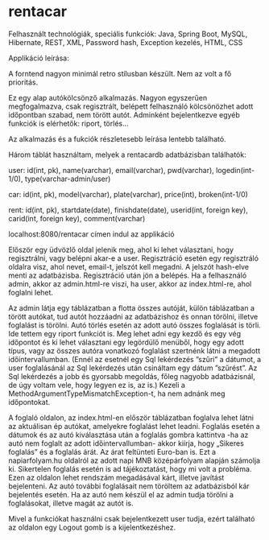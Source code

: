 # rentacar



Felhasznált technológiák, speciális funkciók: Java, Spring Boot, MySQL, Hibernate, REST, XML, Password hash, Exception kezelés, HTML, CSS 



Applikáció leírása:

A forntend nagyon minimál retro stílusban készült. Nem az volt a fő prioritás.

Ez egy alap autókölcsönző alkalmazás. Nagyon egyszerűen megfogalmazva, csak regisztrált, belépett felhasználó kölcsönözhet adott időpontban szabad, nem törött autót. Adminként bejelentkezve egyéb funkciók is elérhetők: riport, törlés...

Az alkalmazás és a fukciók részletesebb leírása lentebb található.

Három táblát használtam, melyek a rentacardb adatbázisban találhatók:

user:
id(int, pk), name(varchar), email(varchar), pwd(varchar), logedin(int-1/0), type(varchar-admin/user)

car:
id(int, pk), model(varchar), plate(varchar), price(int), broken(int-1/0)

rent:
id(int, pk), startdate(date), finishdate(date), userid(int, foreign key), carid(int, foreign key), comment(varchar)




localhost:8080/rentacar címen indul az applikáció

Először egy üdvözlő oldal jelenik meg, ahol ki lehet választani, hogy regisztrálni, vagy belépni akar-e a user. Regisztráció esetén egy regisztráló oldalra visz, 
ahol  nevet, email-t, jelszót kell megadni. A jelszót hash-elve menti az adatbázisba. Regisztráció után jön a belépés. Ha a felhasználó admin, akkor az admin.html-re 
viszi, ha user, akkor az index.html-re, ahol foglalni lehet.

Az admin látja egy táblázatban a flotta összes autóját, külön táblázatban a törött autókat, tud autót hozzáadni az adatbázishoz és onnan törölni, illetve foglalást
is törölni. Autó törlés esetén az adott autó összes foglalását is törli. Ide tettem egy riport funkciót is. Meg lehet adni egy kezdő és egy vég időpontot és ki lehet választani egy legördülő menüből, hogy egy adott típus, vagy az összes autóra vonatkozó foglalást szertnénk látni a megadott időintervallumban. (Ennél az esetnél egy Sql lekérdezés ”szűri” a dátumot, a user foglalásánál az Sql lekérdezés után csináltam egy dátum ”szűrést”. Az Sql lekérdezés a jobb és gyorsabb megoldás, főleg nagyobb adatbázisnál, de úgy voltam vele, hogy legyen ez is, az is.) Kezeli a MethodArgumentTypeMismatchException-t, ha nem adnánk meg időpontokat.

A foglaló oldalon, az index.html-en először táblázatban foglalva lehet látni az aktuálisan ép autókat, amelyekre foglalást lehet leadni. Foglalás esetén a dátumok és az autó kiválasztása után a foglalás gombra kattintva -ha az autó nem foglalt az adott időintervallumban- akkor kiírja, hogy „Sikeres foglalás” és a foglalás árát. Az árat feltünteti Euro-ban is. Ezt a napiarfolyam.hu oldalról az adott napi MNB középárfolyam alapján számolja ki. Sikertelen foglalás esetén is ad tájékoztatást, hogy mi volt a probléma.
Ezen az oldalon lehet rendszám megadásával kárt, illetve javítást bejelenteni. Az autó további foglalásait nem töröltem az adatbázisból kár bejelentés esetén. Ha az autó nem készül el az admin tudja törölni a foglalásokat, illetve magát az autót is.

Mivel a funkciókat használni csak bejelentkezett user tudja, ezért található az oldalon egy Logout gomb is a kijelentkezéshez.


